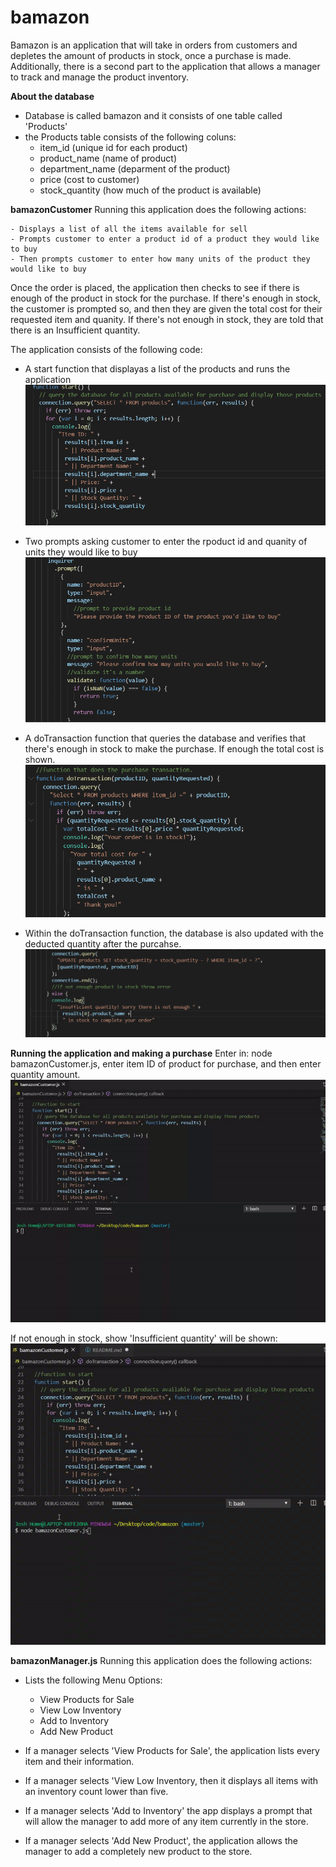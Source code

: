 # bamazon

Bamazon is an application that will take in orders from customers and depletes the amount of products in stock, once a purchase is made. Additionally, there is a second part to the application that allows a manager to track and manage the product inventory.

**About the database**

- Database is called bamazon and it consists of one table called 'Products'
- the Products table consists of the following coluns:
  - item_id (unique id for each product)
  - product_name (name of product)
  - department_name (deparment of the product)
  - price (cost to customer)
  - stock_quantity (how much of the product is available)

**bamazonCustomer**
Running this application does the following actions:

    - Displays a list of all the items available for sell
    - Prompts customer to enter a product id of a product they would like to buy
    - Then prompts customer to enter how many units of the product they would like to buy

Once the order is placed, the application then checks to see if there is enough of the product in stock for the purchase. If there's enough in stock, the customer is prompted so, and then they are given the total cost for their requested item and quanity. If there's not enough in stock, they are told that there is an Insufficient quantity.

The application consists of the following code:

- A start function that displayas a list of the products and runs the application
  ![](bamazonCustomer_start.PNG)

- Two prompts asking customer to enter the rpoduct id and quanity of units they would like to buy
  ![](bamazonCustomer_prompt.PNG)

- A doTransaction function that queries the database and verifies that there's enough in stock to make the purchase. If enough the total cost is shown.
  ![](bamazonCustomer_showTotalCost.PNG)

- Within the doTransaction function, the database is also updated with the deducted quantity after the purcahse.
  ![](bamazonCustomer_queryDatabase.PNG)

**Running the application and making a purchase**
Enter in: node bamazonCustomer.js, enter item ID of product for purchase, and then enter quantity amount.
![](bamazonCustomer.gif)

If not enough in stock, show 'Insufficient quantity' will be shown:
![](notEnoughinStock.gif)

**bamazonManager.js**
Running this application does the following actions:

- Lists the following Menu Options:

  - View Products for Sale
  - View Low Inventory
  - Add to Inventory
  - Add New Product

- If a manager selects 'View Products for Sale', the application lists every item and their information.
- If a manager selects 'View Low Inventory, then it displays all items with an inventory count lower than five.
- If a manager selects 'Add to Inventory' the app displays a prompt that will allow the manager to add more of any item currently in the store.
- If a manager selects 'Add New Product', the application allows the manager to add a completely new product to the store.
